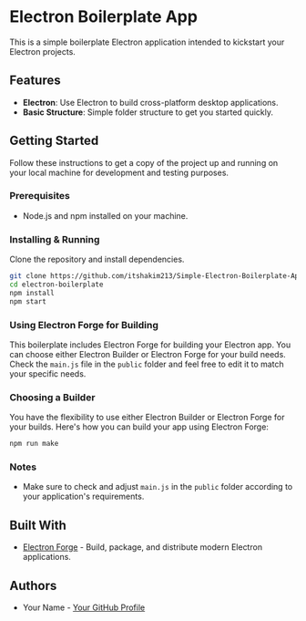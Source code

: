 # Electron Boilerplate App

This is a simple boilerplate Electron application intended to kickstart your Electron projects.

## Features

- **Electron**: Use Electron to build cross-platform desktop applications.
- **Basic Structure**: Simple folder structure to get you started quickly.

## Getting Started

Follow these instructions to get a copy of the project up and running on your local machine for development and testing purposes.

### Prerequisites

- Node.js and npm installed on your machine.

### Installing & Running

Clone the repository and install dependencies.

```bash
git clone https://github.com/itshakim213/Simple-Electron-Boilerplate-App.git
cd electron-boilerplate
npm install
npm start
```

### Using Electron Forge for Building

This boilerplate includes Electron Forge for building your Electron app. You can choose either Electron Builder or Electron Forge for your build needs. Check the `main.js` file in the `public` folder and feel free to edit it to match your specific needs.

### Choosing a Builder

You have the flexibility to use either Electron Builder or Electron Forge for your builds. Here's how you can build your app using Electron Forge:

```bash
npm run make
```

### Notes

- Make sure to check and adjust `main.js` in the `public` folder according to your application's requirements.

## Built With

- [Electron Forge](https://www.electronforge.io/) - Build, package, and distribute modern Electron applications.


## Authors

- Your Name - [Your GitHub Profile](https://github.com/itshakim213)
